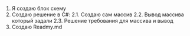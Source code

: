 1. Я создаю блок схему
2. Создаю решение в C#:
    2.1. Создаю сам массив
    2.2. Вывод массива который задали
    2.3. Решение требования для массива и вывод
3. Создаю Readmy.md